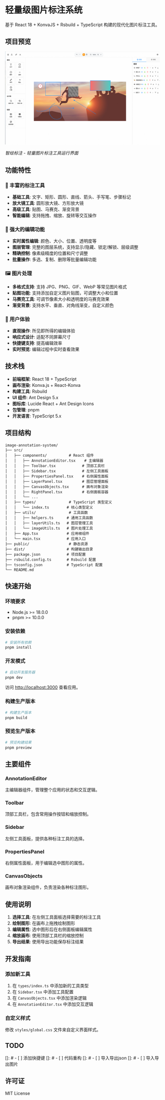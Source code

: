 # 轻量级图片标注系统

基于 React 18 + KonvaJS + Rsbuild + TypeScript 构建的现代化图片标注工具。

## 项目预览

![智绘标注  - 项目运行截图](./packages/website//public/project-screenshot.png)

*智绘标注  - 轻量图片标注工具运行界面*

## 功能特性

### 🎨 丰富的标注工具

- **基础工具**: 文字、矩形、圆形、直线、箭头、手写笔、步骤标记
- **放大镜工具**: 圆形放大镜、方形放大镜
- **高级工具**: 贴图、马赛克、渐变背景
- **智能编辑**: 支持拖拽、缩放、旋转等交互操作

### 🎯 强大的编辑功能

- **实时属性编辑**: 颜色、大小、位置、透明度等
- **图层管理**: 完整的图层系统，支持显示/隐藏、锁定/解锁、层级调整
- **精确控制**: 像素级精度的位置和尺寸调整
- **批量操作**: 多选、复制、删除等批量编辑功能

### 🖼️ 图片处理

- **多格式支持**: 支持 JPG、PNG、GIF、WebP 等常见图片格式
- **贴图功能**: 支持添加自定义图片贴图，可调整大小和位置
- **马赛克工具**: 可调节像素大小和透明度的马赛克效果
- **渐变背景**: 支持水平、垂直、对角线渐变，自定义颜色

### 🔧 用户体验

- **直观操作**: 所见即所得的编辑体验
- **响应式设计**: 适配不同屏幕尺寸
- **快捷键支持**: 提高编辑效率
- **实时预览**: 编辑过程中实时查看效果

## 技术栈

- **前端框架**: React 18 + TypeScript
- **画布渲染**: Konva.js + React-Konva
- **构建工具**: Rsbuild
- **UI 组件**: Ant Design 5.x
- **图标库**: Lucide React + Ant Design Icons
- **包管理**: pnpm
- **开发语言**: TypeScript 5.x

## 项目结构

```
image-annotation-system/
├── src/
│   ├── components/          # React 组件
│   │   ├── AnnotationEditor.tsx    # 主编辑器
│   │   ├── Toolbar.tsx            # 顶部工具栏
│   │   ├── Sidebar.tsx            # 左侧工具面板
│   │   ├── PropertiesPanel.tsx    # 右侧属性面板
│   │   ├── LayerPanel.tsx         # 图层管理面板
│   │   ├── CanvasObjects.tsx      # 画布对象渲染
│   │   ├── RightPanel.tsx         # 右侧面板容器
│   │   └── ...
│   ├── types/               # TypeScript 类型定义
│   │   └── index.ts        # 核心类型定义
│   ├── utils/               # 工具函数
│   │   ├── helpers.ts      # 通用工具函数
│   │   ├── layerUtils.ts   # 图层管理工具
│   │   └── imageUtils.ts   # 图片处理工具
│   ├── App.tsx             # 应用根组件
│   └── main.tsx            # 应用入口
├── public/                  # 静态资源
├── dist/                   # 构建输出目录
├── package.json            # 项目配置
├── rsbuild.config.ts       # Rsbuild 配置
├── tsconfig.json           # TypeScript 配置
└── README.md
```

## 快速开始

### 环境要求

- Node.js >= 18.0.0
- pnpm >= 10.0.0

### 安装依赖

```bash
# 安装所有依赖
pnpm install
```

### 开发模式

```bash
# 启动开发服务器
pnpm dev
```

访问 <http://localhost:3000> 查看应用。

### 构建生产版本

```bash
# 构建生产版本
pnpm build
```

### 预览生产版本

```bash
# 预览构建结果
pnpm preview
```

## 主要组件

### AnnotationEditor

主编辑器组件，管理整个应用的状态和交互逻辑。

### Toolbar

顶部工具栏，包含常用操作按钮和缩放控制。

### Sidebar

左侧工具面板，提供各种标注工具的选择。

### PropertiesPanel

右侧属性面板，用于编辑选中图形的属性。

### CanvasObjects

画布对象渲染组件，负责渲染各种标注图形。

## 使用说明

1. **选择工具**: 在左侧工具面板选择需要的标注工具
2. **绘制图形**: 在画布上拖拽绘制图形
3. **编辑属性**: 选中图形后在右侧面板编辑属性
4. **缩放画布**: 使用顶部工具栏的缩放控制
5. **导出结果**: 使用导出功能保存标注结果

## 开发指南

### 添加新工具

1. 在 `types/index.ts` 中添加新的工具类型
2. 在 `Sidebar.tsx` 中添加工具配置
3. 在 `CanvasObjects.tsx` 中添加渲染逻辑
4. 在 `AnnotationEditor.tsx` 中添加交互逻辑

### 自定义样式

修改 `styles/global.css` 文件来自定义界面样式。

## TODO

[]: # - [ ] 添加快捷键
[]: # - [ ] 代码重构
[]: # - [ ] 导入导出json
[]: # - [ ] 导入导出图片

## 许可证

MIT License
